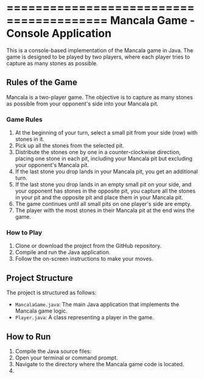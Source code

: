 ========================================
Mancala Game - Console Application
========================================

This is a console-based implementation of the Mancala game in Java. The game is designed to be played by two players, where each player tries to capture as many stones as possible.

## Rules of the Game

Mancala is a two-player game. The objective is to capture as many stones as possible from your opponent's side into your Mancala pit.


### Game Rules

1. At the beginning of your turn, select a small pit from your side (row) with stones in it.
2. Pick up all the stones from the selected pit.
3. Distribute the stones one by one in a counter-clockwise direction, placing one stone in each pit, including your Mancala pit but excluding your opponent's Mancala pit.
4. If the last stone you drop lands in your Mancala pit, you get an additional turn.
5. If the last stone you drop lands in an empty small pit on your side, and your opponent has stones in the opposite pit, you capture all the stones in your pit and the opposite pit and place them in your Mancala pit.
6. The game continues until all small pits on one player's side are empty.
7. The player with the most stones in their Mancala pit at the end wins the game.

### How to Play

1. Clone or download the project from the GitHub repository.
2. Compile and run the Java application.
3. Follow the on-screen instructions to make your moves.

## Project Structure

The project is structured as follows:

- `MancalaGame.java`: The main Java application that implements the Mancala game logic.
- `Player.java`: A class representing a player in the game.

## How to Run

1. Compile the Java source files:
1. Open your terminal or command prompt.
2. Navigate to the directory where the Mancala game code is located.
3. 
   

